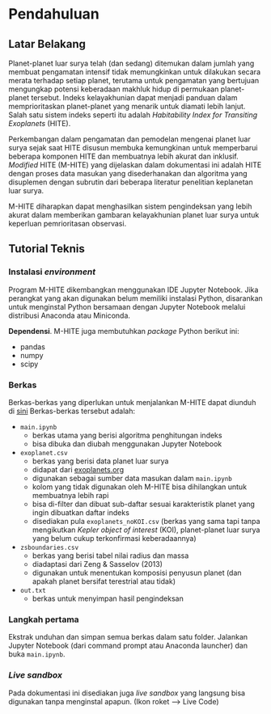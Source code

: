 # Pendahuluan

## Latar Belakang

Planet-planet luar surya telah (dan sedang) ditemukan dalam jumlah yang membuat pengamatan intensif tidak memungkinkan untuk dilakukan secara merata terhadap setiap planet, terutama untuk pengamatan yang bertujuan mengungkap potensi keberadaan makhluk hidup di permukaan planet-planet tersebut. Indeks kelayakhunian dapat menjadi panduan dalam memprioritaskan planet-planet yang menarik untuk diamati lebih lanjut. Salah satu sistem indeks seperti itu adalah _Habitability Index for Transiting Exoplanets_ (HITE).

Perkembangan dalam pengamatan dan pemodelan mengenai planet luar surya sejak saat HITE disusun membuka kemungkinan untuk memperbarui beberapa komponen HITE dan membuatnya lebih akurat dan inklusif. *Modified* HITE (M-HITE) yang dijelaskan dalam dokumentasi ini adalah HITE dengan proses data masukan yang disederhanakan  dan algoritma yang disuplemen dengan subrutin dari beberapa literatur penelitian keplanetan luar surya.

M-HITE diharapkan dapat menghasilkan sistem pengindeksan yang lebih akurat dalam memberikan gambaran kelayakhunian planet luar surya untuk keperluan pemrioritasan observasi.

## Tutorial Teknis

### Instalasi *environment*

Program M-HITE dikembangkan menggunakan IDE Jupyter Notebook. Jika perangkat yang akan digunakan belum memiliki instalasi Python, disarankan untuk menginstal Python bersamaan dengan Jupyter Notebook melalui distribusi Anaconda atau Miniconda.

**Dependensi**. M-HITE juga membutuhkan *package* Python berikut ini:
- pandas
- numpy
- scipy

### Berkas
Berkas-berkas yang diperlukan untuk menjalankan M-HITE dapat diunduh di [sini](https://github.com/abell1689/M-HITE/raw/main/docs/M-HITE.zip) Berkas-berkas tersebut adalah:
- `main.ipynb`
	- berkas utama yang berisi algoritma penghitungan indeks
	- bisa dibuka dan diubah menggunakan Jupyter Notebook
- `exoplanet.csv`
	- berkas yang berisi data planet luar surya
	- didapat dari [exoplanets.org](exoplanets.org)
	- digunakan sebagai sumber data masukan dalam `main.ipynb`
	- kolom yang tidak digunakan oleh M-HITE bisa dihilangkan untuk membuatnya lebih rapi
	- bisa di-filter dan dibuat sub-daftar sesuai karakteristik planet yang ingin dibuatkan daftar indeks
	- disediakan pula `exoplanets_noKOI.csv` (berkas yang sama tapi tanpa mengikutkan _Kepler object of interest_ (KOI), planet-planet luar surya yang belum cukup terkonfirmasi keberadaannya)
- `zsboundaries.csv`
	- berkas yang berisi tabel nilai radius dan massa
	- diadaptasi dari Zeng & Sasselov (2013)
	- digunakan untuk menentukan komposisi penyusun planet (dan apakah planet bersifat terestrial atau tidak)
- `out.txt`
	- berkas untuk menyimpan hasil pengindeksan

### Langkah pertama
Ekstrak unduhan dan simpan semua berkas dalam satu folder.
Jalankan Jupyter Notebook (dari command prompt atau Anaconda launcher) dan buka `main.ipynb`.

### *Live sandbox*
Pada dokumentasi ini disediakan juga *live sandbox* yang langsung bisa digunakan tanpa menginstal apapun. (Ikon roket –> Live Code)